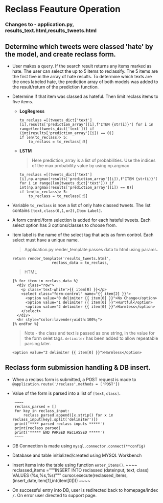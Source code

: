 # Reclass Feauture Operation
### Changes to - application.py, results_text.html,results_tweets.html

## Determine which tweets were classed 'hate' by the model, and create reclass form.
* User makes a query. If the search result returns any items marked as hate. The user can select the up to 5 items to reclassify. The 5 items are the first five in the array of hate results. To determine which texts are the ones labeled hate, the prediction array of both models was added to the result/return of the prediction function.

 * Determine if that item was classed as hateful. Then limit reclass items to five items.
      * **LogRegress**
        ~~~~
        to_reclass =[(tweets_dict['text'][i],results['prediction_array'][i],f'ITEM {str(i)}') for i in range(len(tweets_dict['text'])) if (int(results['prediction_array'][i]) == 0)]
        if len(to_reclass)> 5:
            to_reclass = to_reclass[:5]
        ~~~~

      * **LSTM**
        > Here prediction_array is a list of probabilities. Use the indices of the max probability value by using np.argmax
        ~~~~
        to_reclass =[(tweets_dict['text'][i],np.argmax(results['prediction_array'][i]),f'ITEM {str(i)}') for i in range(len(tweets_dict['text'])) if int(np.argmax(results['prediction_array'][i]) == 0)]
        if len(to_reclass)> 5:
            to_reclass = to_reclass[:5]
        ~~~~

* Variable `to_reclass` is now a list of only hate classed tweets. The list contains `[text,class(0,1,or2),Item Label]`.
* A form control/form selection is added for each hateful tweets. Each select option has 3 options/classes to choose from.
* Item label is the name of the select tag that acts as form control. Each select must have a unique name.

    > Application.py render_template passes data to html using params.
    ~~~~
    return render_template('results_tweets.html',
                      reclass_data = to_reclass,
    ~~~~
    > HTML
    ~~~~
    {% for item in reclass_data %}
      <div class="row">
        <p class='text-white'>{{ item[0] }}</p>
        <select class="form-control" name="{{ item[2] }}">
          <option value="0 delimiter {{ item[0] }}">No Change</option>
          <option value="1 delimiter {{ item[0] }}">Hurtful</option>
          <option value="2 delimiter {{ item[0] }}">Harmless</option>
        </select>
      </div>
      <hr style="color:lavender;width:100%;">
    {% endfor %}
    ~~~~

    > Note - the class and text is passed as one string, in the value for the form selet tags. `delimiter` has been added to allow repeatable parsing later.
    ~~~~
    <option value="2 delimiter {{ item[0] }}">Harmless</option>
    ~~~~


## Reclass form submission handling & DB insert.

* When a reclass form is submitted, a POST request is made to `@application.route('/reclass',methods = ['POST'])`
* Value of the form is parsed into a list of `[text,class]`.

       ~~~~
       reclass_parsed = []
       for key in reclass_input:
           reclass_parsed.append([x.strip() for x in reclass_input[key].split('delimiter')])
       print('**** parsed reclass inputs *****')
       print(reclass_parsed)
       print('***** END PARSED RECLASSED *****')
       ~~~~

* DB Connection is made using `mysql.connector.connect(**config)`
* Database and table initialized/created using MYSQL Workbench
* Insert items into the table using function `enter_items()`.
      ~~~~
      reclassed_items ="""INSERT INTO reclassed (dateinput, text, class)
                         VALUES
                         (%s,%s,%s)"""
      cursor.execute(reclassed_items,(insert_date,item[1],int(item[0])))
      ~~~~

* On successful entry into DB, user is redirected back to homepage/index `/`. On error user directed to support page.
